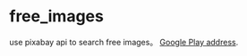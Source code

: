 # free_images

use pixabay api to search free images。
[Google Play address]("https://play.google.com/store/apps/details?id=com.faken.free_images").

